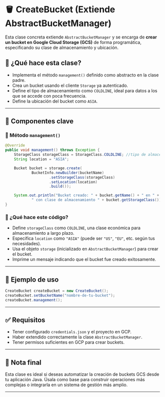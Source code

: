 # 🪣 CreateBucket (Extiende AbstractBucketManager)

Esta clase concreta extiende `AbstractBucketManager` y se encarga de **crear un bucket en Google Cloud Storage (GCS)** de forma programática, especificando su clase de almacenamiento y ubicación.

## 🚀 ¿Qué hace esta clase?

- Implementa el método `management()` definido como abstracto en la clase padre.
- Crea un bucket usando el cliente `Storage` ya autenticado.
- Define el tipo de almacenamiento como `COLDLINE`, ideal para datos a los que se accede con poca frecuencia.
- Define la ubicación del bucket como `ASIA`.

---

## 🔧 Componentes clave

### 🔄 Método `management()`
```java
@Override
public void management() throws Exception {
    StorageClass storageClass = StorageClass.COLDLINE; //tipo de almacenamiento
    String location = "ASIA";

    Bucket bucket = storage.create(
            BucketInfo.newBuilder(bucketName)
                    .setStorageClass(storageClass)
                    .setLocation(location)
                    .build());

    System.out.println("Bucket creado: " + bucket.getName() + " en " + bucket.getLocation() +
            " con clase de almacenamiento " + bucket.getStorageClass());
}
```

### 📌 ¿Qué hace este código?
- Define `storageClass` como `COLDLINE`, una clase económica para almacenamiento a largo plazo.
- Especifica `location` como `"ASIA"` (puede ser `"US"`, `"EU"`, etc. según tus necesidades).
- Usa el objeto `storage` (inicializado en `AbstractBucketManager`) para crear el bucket.
- Imprime un mensaje indicando que el bucket fue creado exitosamente.

---

## 🧪 Ejemplo de uso

```java
CreateBucket createBucket = new CreateBucket();
createBucket.setBucketName("nombre-de-tu-bucket");
createBucket.management();
```

---

## ✅ Requisitos

- Tener configurado `credentials.json` y el proyecto en GCP.
- Haber extendido correctamente la clase `AbstractBucketManager`.
- Tener permisos suficientes en GCP para crear buckets.

---

## 📌 Nota final

Esta clase es ideal si deseas automatizar la creación de buckets GCS desde tu aplicación Java. Úsala como base para construir operaciones más complejas o integrarla en un sistema de gestión más amplio.

---